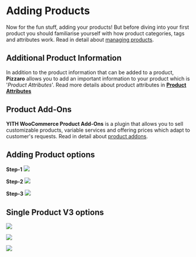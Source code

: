 # Adding Products

Now for the fun stuff, adding your products! But before diving into your first product you should familiarise yourself with how product categories, tags and attributes work. Read in detail about [managing products](http://docs.woothemes.com/document/managing-products/).

## Additional Product Information

In addition to the product information that can be added to a product, **Pizzaro** allows you to add an important information to your product which is '*Product Attributes*'. Read more details about product attributes in [**Product Attributes**](product_attributes.md)

## Product Add-Ons

**YITH WooCommerce Product Add-Ons** is a plugin that allows you to sell customizable products, variable services and offering prices which adapt to customer's requests. Read in detail about [product addons](https://yithemes.com/docs-plugins/yith-woocommerce-product-add-ons/options-group-free-version).



## Adding Product options

**Step-1**
![](http://transvelo.github.io/docs/pizzaro/images/product-add-ons-step-1.png)

**Step-2**
![](http://transvelo.github.io/docs/pizzaro/images/product-add-ons-step-2.png)

**Step-3**
![](http://transvelo.github.io/docs/pizzaro/images/product-add-ons-step-3.png)



## Single Product V3 options

![](http://transvelo.github.io/docs/pizzaro/images/single-product-v3-add-ons-1.png)

![](http://transvelo.github.io/docs/pizzaro/images/single-product-v3-add-ons-2.png)

![](http://transvelo.github.io/docs/pizzaro/images/single-product-v3-add-ons-3.png)
